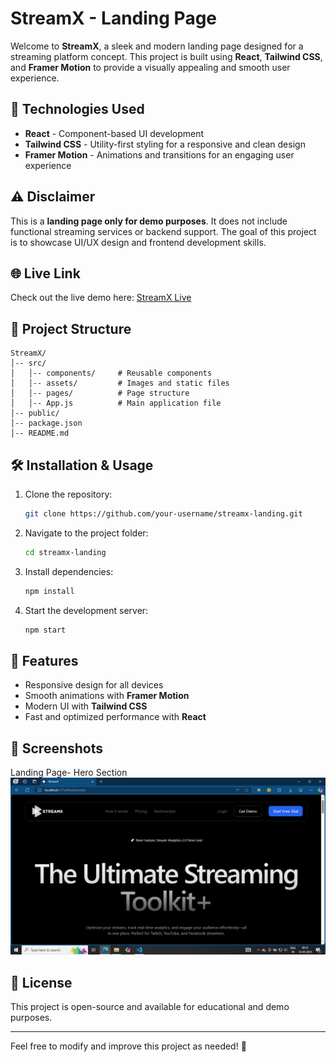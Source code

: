 # StreamX - Landing Page

Welcome to **StreamX**, a sleek and modern landing page designed for a streaming platform concept. This project is built using **React**, **Tailwind CSS**, and **Framer Motion** to provide a visually appealing and smooth user experience.

## 🚀 Technologies Used

- **React** - Component-based UI development
- **Tailwind CSS** - Utility-first styling for a responsive and clean design
- **Framer Motion** - Animations and transitions for an engaging user experience

## ⚠️ Disclaimer

This is a **landing page only for demo purposes**. It does not include functional streaming services or backend support. The goal of this project is to showcase UI/UX design and frontend development skills.

## 🌐 Live Link

Check out the live demo here: [StreamX Live](https://stream-x-henna.vercel.app/)

## 📂 Project Structure

```plaintext
StreamX/
│-- src/
│   │-- components/     # Reusable components
│   │-- assets/         # Images and static files
│   │-- pages/          # Page structure
│   │-- App.js          # Main application file
│-- public/
│-- package.json
│-- README.md
```

## 🛠️ Installation & Usage

1. Clone the repository:
   ```sh
   git clone https://github.com/your-username/streamx-landing.git
   ```
2. Navigate to the project folder:
   ```sh
   cd streamx-landing
   ```
3. Install dependencies:
   ```sh
   npm install
   ```
4. Start the development server:
   ```sh
   npm start
   ```

## 🎨 Features

- Responsive design for all devices
- Smooth animations with **Framer Motion**
- Modern UI with **Tailwind CSS**
- Fast and optimized performance with **React**

## 📸 Screenshots
Landing Page- Hero Section
    ![Landing Page Demo](./Screenshot%20Demo/Landing_Page.png)
    
## 📜 License

This project is open-source and available for educational and demo purposes.

---

Feel free to modify and improve this project as needed! 🚀

